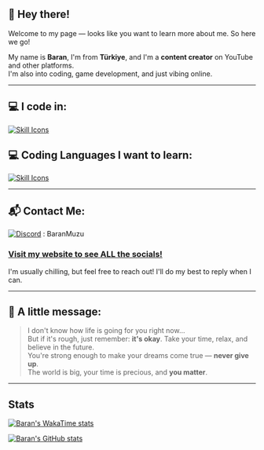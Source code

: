 ## 👋 Hey there!

Welcome to my page — looks like you want to learn more about me. So here we go!

My name is **Baran**, I'm from **Türkiye**, and I'm a **content creator** on YouTube and other platforms.  
I'm also into coding, game development, and just vibing online.

---

## 💻 I code in:
[![Skill Icons](https://skillicons.dev/icons?i=haxe,lua,python&theme=dark)](https://skillicons.dev)

## 💻 Coding Languages I want to learn:
[![Skill Icons](https://skillicons.dev/icons?i=cs,cpp,css,html,js&theme=dark)](https://skillicons.dev)

---

## 📬 Contact Me:

[![Discord](https://skillicons.dev/icons?i=discord&theme=dark)](https://skillicons.dev) : BaranMuzu
### [Visit my website to see ALL the socials!](https://baranmuzu.netlify.app/)

I'm usually chilling, but feel free to reach out! I'll do my best to reply when I can.

---

## 💬 A little message:

> I don't know how life is going for you right now...  
> But if it's rough, just remember: **it's okay**. Take your time, relax, and believe in the future.  
> You're strong enough to make your dreams come true — **never give up**.  
> The world is big, your time is precious, and **you matter**.

---

## Stats
[![Baran's WakaTime stats](https://github-readme-stats.vercel.app/api/wakatime?username=@BaranMuzu&theme=chartreuse-dark&layout=compact)](https://github.com/anuraghazra/github-readme-stats)


[![Baran's GitHub stats](https://github-readme-stats.vercel.app/api?username=BaranMuzu&theme=chartreuse-dark&layout=compact)](https://github.com/anuraghazra/github-readme-stats)
